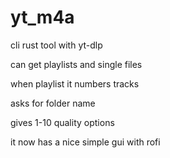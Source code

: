 # yt_m4a

cli rust tool with yt-dlp

can get playlists and single files

when playlist it numbers tracks

asks for folder name 

gives 1-10 quality options

it now has a nice simple gui with rofi
